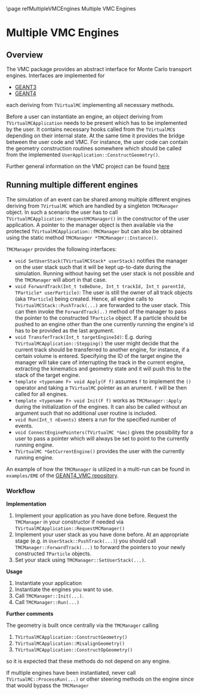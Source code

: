 \page refMultipleVMCEngines Multiple VMC Engines

# Multiple VMC Engines

## Overview

The VMC package provides an abstract interface for Monte Carlo transport engines. Interfaces are implemented for
* [GEANT3](https://github.com/vmc-project/geant3)
* [GEANT4](https://github.com/vmc-project/geant4_vmc)

each deriving from `TVirtualMC` implementing all necessary methods.

Before a user can instantiate an engine, an object deriving from `TVirtualMCApplication` needs to be present which has to be implemented by the user. It contains necessary hooks called from the `TVirtualMC`s depending on their internal state. At the same time it provides the bridge between the user code and VMC. For instance, the user code can contain the geometry construction routines somewhere which should be called from the implemented `UserApplication::ConstructGeometry()`.

Further general information on the VMC project can be found [here](https://root.cern.ch/vmc)

## Running multiple different engines

The simulation of an event can be shared among multiple different engines deriving from `TVirtualMC` which are handled by a singleton `TMCManager` object. In such a scenario the user has to call `TVirtualMCApplication::RequestMCManager()` in the constructor of the user application. A pointer to the manager object is then available via the protected `TVirtualMCApplication::fMCManager` but can also be obtained using the static method `TMCManager *TMCManager::Instance()`.

`TMCManager` provides the following interfaces:

* `void SetUserStack(TVirtualMCStack* userStack)` notifies the manager on the user stack such that it will be kept up-to-date during the simulation. Running without having set the user stack is not possible and the `TMCManager` will abort in that case.
* `void ForwardTrack(Int_t toBeDone, Int_t trackId, Int_t parentId, TParticle* userParticle)`: The user is still the owner of all track objects (aka `TParticle`) being created. Hence, all engine calls to `TVirtualMCStack::PushTrack(...)` are forwarded to the user stack. This can then invoke the `ForwardTrack(..)` method of the manager to pass the pointer to the constructed `TParticle` object. If a particle should be pushed to an engine other than the one currently running the engine's id has to be provided as the last argument.
* `void TransferTrack(Int_t targetEngineId)`: E.g. during `TVirtualMCApplication::Stepping()` the user might decide that the current track should be transferred to another engine, for instance, if a certain volume is entered. Specifying the ID of the target engine the manager will take care of interrupting the track in the current engine, extracting the kinematics and geometry state and it will push this to the stack of the target engine.
* `template <typename F> void Apply(F f)` assumes `f` to implement the `()` operator and taking a `TVirtualMC` pointer as an arument. `f` will be then called for all engines.
* `template <typename F> void Init(F f)` works as `TMCManager::Apply` during the initialization of the engines. It can also be called without an argument such that no additional user routine is included.
* `void Run(Int_t nEvents)` steers a run for the specified number of events.
* `void ConnectEnginePointers(TVirtualMC *&mc)` gives the possibility for a user to pass a pointer which will always be set to point to the currently running engine.
* `TVirtualMC *GetCurrentEngine()` provides the user with the currently running engine.

An example of how the `TMCManager` is utilized in a multi-run can be found in `examples/EME` of the [GEANT4_VMC repository](https://github.com/vmc-project/geant4_vmc).

### Workflow

**Implementation**
1. Implement your application as you have done before. Request the `TMCManager` in your constructor if needed via `TVirtualMCApplication::RequestMCManager()`
2. Implement your user stack as you have done before. At an appropriate stage (e.g. in `UserStack::PushTrack(...)`) you should call `TMCManager::ForwardTrack(...)` to forward the pointers to your newly constructed `TParticle` objects.
3. Set your stack using `TMCManager::SetUserStack(...)`.

**Usage**
1. Instantiate your application
2. Instantiate the engines you want to use.
3. Call `TMCManager::Init(...)`.
4. Call `TMCManager::Run(...)`

**Further comments**

The geometry is built once centrally via the `TMCManager` calling

1. `TVirtualMCApplication::ConstructGeometry()`
2. `TVirtualMCApplication::MisalignGeometry()`
2. `TVirtualMCApplication::ConstructOpGeometry()`

so it is expected that these methods do not depend on any engine.

If multiple engines have been instantiated, never call `TVirtualMC::ProcessRun(...)` or other steering methods on the engine since that would bypass the `TMCManager`
